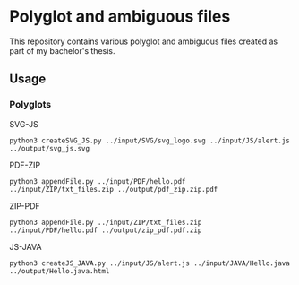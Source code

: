 # Polyglot and ambiguous files

This repository contains various polyglot and ambiguous files created as part of my bachelor's thesis.

## Usage

### Polyglots

SVG-JS

```
python3 createSVG_JS.py ../input/SVG/svg_logo.svg ../input/JS/alert.js ../output/svg_js.svg
```

PDF-ZIP

```
python3 appendFile.py ../input/PDF/hello.pdf ../input/ZIP/txt_files.zip ../output/pdf_zip.zip.pdf
```

ZIP-PDF

```
python3 appendFile.py ../input/ZIP/txt_files.zip ../input/PDF/hello.pdf ../output/zip_pdf.pdf.zip
```

JS-JAVA

```
python3 createJS_JAVA.py ../input/JS/alert.js ../input/JAVA/Hello.java ../output/Hello.java.html
```
